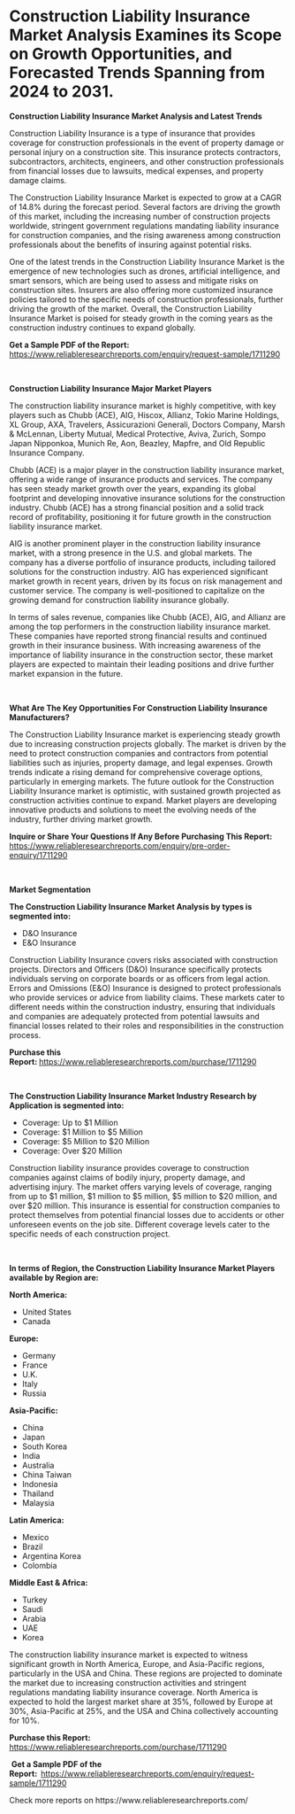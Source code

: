 <p><h1>Construction Liability Insurance Market Analysis Examines its Scope on Growth Opportunities, and Forecasted Trends Spanning from 2024 to 2031.</h1></p><p><strong>Construction Liability Insurance Market Analysis and Latest Trends</strong></p>
<p><p>Construction Liability Insurance is a type of insurance that provides coverage for construction professionals in the event of property damage or personal injury on a construction site. This insurance protects contractors, subcontractors, architects, engineers, and other construction professionals from financial losses due to lawsuits, medical expenses, and property damage claims.</p><p>The Construction Liability Insurance Market is expected to grow at a CAGR of 14.8% during the forecast period. Several factors are driving the growth of this market, including the increasing number of construction projects worldwide, stringent government regulations mandating liability insurance for construction companies, and the rising awareness among construction professionals about the benefits of insuring against potential risks.</p><p>One of the latest trends in the Construction Liability Insurance Market is the emergence of new technologies such as drones, artificial intelligence, and smart sensors, which are being used to assess and mitigate risks on construction sites. Insurers are also offering more customized insurance policies tailored to the specific needs of construction professionals, further driving the growth of the market. Overall, the Construction Liability Insurance Market is poised for steady growth in the coming years as the construction industry continues to expand globally.</p></p>
<p><strong>Get a Sample PDF of the Report:&nbsp;</strong> <a href="https://www.reliableresearchreports.com/enquiry/request-sample/1711290">https://www.reliableresearchreports.com/enquiry/request-sample/1711290</a></p>
<p>&nbsp;</p>
<p><strong>Construction Liability Insurance Major Market Players</strong></p>
<p><p>The construction liability insurance market is highly competitive, with key players such as Chubb (ACE), AIG, Hiscox, Allianz, Tokio Marine Holdings, XL Group, AXA, Travelers, Assicurazioni Generali, Doctors Company, Marsh & McLennan, Liberty Mutual, Medical Protective, Aviva, Zurich, Sompo Japan Nipponkoa, Munich Re, Aon, Beazley, Mapfre, and Old Republic Insurance Company.</p><p>Chubb (ACE) is a major player in the construction liability insurance market, offering a wide range of insurance products and services. The company has seen steady market growth over the years, expanding its global footprint and developing innovative insurance solutions for the construction industry. Chubb (ACE) has a strong financial position and a solid track record of profitability, positioning it for future growth in the construction liability insurance market.</p><p>AIG is another prominent player in the construction liability insurance market, with a strong presence in the U.S. and global markets. The company has a diverse portfolio of insurance products, including tailored solutions for the construction industry. AIG has experienced significant market growth in recent years, driven by its focus on risk management and customer service. The company is well-positioned to capitalize on the growing demand for construction liability insurance globally.</p><p>In terms of sales revenue, companies like Chubb (ACE), AIG, and Allianz are among the top performers in the construction liability insurance market. These companies have reported strong financial results and continued growth in their insurance business. With increasing awareness of the importance of liability insurance in the construction sector, these market players are expected to maintain their leading positions and drive further market expansion in the future.</p></p>
<p>&nbsp;</p>
<p><strong>What Are The Key Opportunities For Construction Liability Insurance Manufacturers?</strong></p>
<p><p>The Construction Liability Insurance market is experiencing steady growth due to increasing construction projects globally. The market is driven by the need to protect construction companies and contractors from potential liabilities such as injuries, property damage, and legal expenses. Growth trends indicate a rising demand for comprehensive coverage options, particularly in emerging markets. The future outlook for the Construction Liability Insurance market is optimistic, with sustained growth projected as construction activities continue to expand. Market players are developing innovative products and solutions to meet the evolving needs of the industry, further driving market growth.</p></p>
<p><strong>Inquire or Share Your Questions If Any Before Purchasing This Report:</strong> <a href="https://www.reliableresearchreports.com/enquiry/pre-order-enquiry/1711290">https://www.reliableresearchreports.com/enquiry/pre-order-enquiry/1711290</a></p>
<p>&nbsp;</p>
<p><strong>Market Segmentation</strong></p>
<p><strong>The Construction Liability Insurance Market Analysis by types is segmented into:</strong></p>
<p><ul><li>D&O Insurance</li><li>E&O Insurance</li></ul></p>
<p><p>Construction Liability Insurance covers risks associated with construction projects. Directors and Officers (D&O) Insurance specifically protects individuals serving on corporate boards or as officers from legal action. Errors and Omissions (E&O) Insurance is designed to protect professionals who provide services or advice from liability claims. These markets cater to different needs within the construction industry, ensuring that individuals and companies are adequately protected from potential lawsuits and financial losses related to their roles and responsibilities in the construction process.</p></p>
<p><strong>Purchase this Report:&nbsp;</strong><a href="https://www.reliableresearchreports.com/purchase/1711290">https://www.reliableresearchreports.com/purchase/1711290</a></p>
<p>&nbsp;</p>
<p><strong>The Construction Liability Insurance Market Industry Research by Application is segmented into:</strong></p>
<p><ul><li>Coverage: Up to $1 Million</li><li>Coverage: $1 Million to $5 Million</li><li>Coverage: $5 Million to $20 Million</li><li>Coverage: Over $20 Million</li></ul></p>
<p><p>Construction liability insurance provides coverage to construction companies against claims of bodily injury, property damage, and advertising injury. The market offers varying levels of coverage, ranging from up to $1 million, $1 million to $5 million, $5 million to $20 million, and over $20 million. This insurance is essential for construction companies to protect themselves from potential financial losses due to accidents or other unforeseen events on the job site. Different coverage levels cater to the specific needs of each construction project.</p></p>
<p>&nbsp;</p>
<p><strong>In terms of Region, the Construction Liability Insurance Market Players available by Region are:</strong></p>
<p>
    <p> <strong> North America: </strong>
        <ul>
            <li>United States</li>
            <li>Canada</li>
        </ul>
        </p> 
    <p> <strong> Europe: </strong>
        <ul>
            <li>Germany</li>
            <li>France</li>
            <li>U.K.</li>
            <li>Italy</li>
            <li>Russia</li>
        </ul>
        </p> 
    <p> <strong> Asia-Pacific: </strong>
        <ul>
            <li>China</li>
            <li>Japan</li>
            <li>South Korea</li>
            <li>India</li>
            <li>Australia</li>
            <li>China Taiwan</li>
            <li>Indonesia</li>
            <li>Thailand</li>
            <li>Malaysia</li>
        </ul>
        </p> 
    <p> <strong> Latin America: </strong>
        <ul>
            <li>Mexico</li>
            <li>Brazil</li>
            <li>Argentina Korea</li>
            <li>Colombia</li>
        </ul>
        </p> 
    <p> <strong> Middle East & Africa: </strong>
        <ul>
            <li>Turkey</li>
            <li>Saudi</li>
            <li>Arabia</li>
            <li>UAE</li>
            <li>Korea</li>
        </ul>
    </p>
    </p>
<p><p>The construction liability insurance market is expected to witness significant growth in North America, Europe, and Asia-Pacific regions, particularly in the USA and China. These regions are projected to dominate the market due to increasing construction activities and stringent regulations mandating liability insurance coverage. North America is expected to hold the largest market share at 35%, followed by Europe at 30%, Asia-Pacific at 25%, and the USA and China collectively accounting for 10%.</p></p>
<p><strong>Purchase this Report: </strong><a href="https://www.reliableresearchreports.com/purchase/1711290">https://www.reliableresearchreports.com/purchase/1711290</a></p>
<p>&nbsp;<strong>Get a Sample PDF of the Report:&nbsp;&nbsp;</strong><a href="https://www.reliableresearchreports.com/enquiry/request-sample/1711290">https://www.reliableresearchreports.com/enquiry/request-sample/1711290</a></p>
<p><strong></strong></p>
<p>Check more reports on https://www.reliableresearchreports.com/</p>